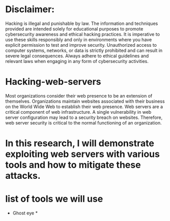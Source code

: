 # Disclaimer:

Hacking is illegal and punishable by law. The information and techniques provided are intended solely for educational purposes to promote cybersecurity awareness and ethical hacking practices. It is imperative to use these skills responsibly and only in environments where you have explicit permission to test and improve security. Unauthorized access to computer systems, networks, or data is strictly prohibited and can result in severe legal consequences. Always adhere to ethical guidelines and relevant laws when engaging in any form of cybersecurity activities.


# Hacking-web-servers
Most organizations consider their web presence to be an extension of themselves. Organizations maintain websites associated with their business on the World Wide Web to establish their web presence. Web servers are a critical component of web infrastructure. A single vulnerability in web server configuration may lead to a security breach on websites. Therefore, web server security is critical to the normal functioning of an organization.
# In this research, I will demonstrate exploiting web servers with various tools and how to mitigate these attacks.
# list of tools we will use
* Ghost eye *
